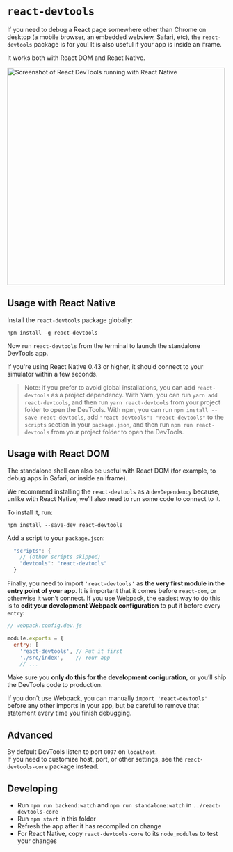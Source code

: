 # `react-devtools`

If you need to debug a React page somewhere other than Chrome on desktop (a mobile browser, an embedded webview, Safari, etc), the `react-devtools` package is for you! It is also useful if your app is inside an iframe.

It works both with React DOM and React Native.

<img src="http://i.imgur.com/OZxWlyw.png" width="500" alt="Screenshot of React DevTools running with React Native">

## Usage with React Native

Install the `react-devtools` package globally:

```
npm install -g react-devtools
```

Now run `react-devtools` from the terminal to launch the standalone DevTools app.

If you're using React Native 0.43 or higher, it should connect to your simulator within a few seconds.

> Note: if you prefer to avoid global installations, you can add `react-devtools` as a project dependency. With Yarn, you can run `yarn add react-devtools`, and then run `yarn react-devtools` from your project folder to open the DevTools. With npm, you can run `npm install --save react-devtools`, add `"react-devtools": "react-devtools"` to the `scripts` section in your `package.json`, and then run `npm run react-devtools` from your project folder to open the DevTools.

## Usage with React DOM

The standalone shell can also be useful with React DOM (for example, to debug apps in Safari, or inside an iframe).

We recommend installing the `react-devtools` as a `devDependency` because, unlike with React Native, we’ll also need to run some code to connect to it.

To install it, run:

```
npm install --save-dev react-devtools
```

Add a script to your `package.json`:

```js
  "scripts": {
    // (other scripts skipped)
    "devtools": "react-devtools"
  }
```

Finally, you need to import `'react-devtools'` as **the very first module in the entry point of your app**. It is important that it comes before `react-dom`, or otherwise it won’t connect. If you use Webpack, the easiest way to do this is to **edit your development Webpack configuration** to put it before every `entry`:

```js
// webpack.config.dev.js

module.exports = {
  entry: [
    'react-devtools', // Put it first
    './src/index',    // Your app
    // ...
```

Make sure you **only do this for the development coniguration**, or you’ll ship the DevTools code to production.

If you don’t use Webpack, you can manually `import 'react-devtools'` before any other imports in your app, but be careful to remove that statement every time you finish debugging.

## Advanced

By default DevTools listen to port `8097` on `localhost`.  
If you need to customize host, port, or other settings, see the `react-devtools-core` package instead.

## Developing

* Run `npm run backend:watch` and `npm run standalone:watch` in `../react-devtools-core`
* Run `npm start` in this folder
* Refresh the app after it has recompiled on change
* For React Native, copy `react-devtools-core` to its `node_modules` to test your changes
